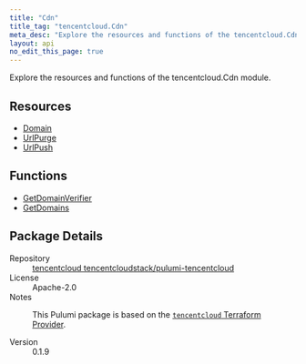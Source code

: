 ```yaml
---
title: "Cdn"
title_tag: "tencentcloud.Cdn"
meta_desc: "Explore the resources and functions of the tencentcloud.Cdn module."
layout: api
no_edit_this_page: true
---
```


<!-- WARNING: this file was generated by Pulumi Docs Generator. -->
<!-- Do not edit by hand unless you're certain you know what you are doing! -->

Explore the resources and functions of the tencentcloud.Cdn module.

<h2 id="resources">Resources</h2>
<ul class="api">
    <li><a href="domain/" title="Domain"><span class="api-symbol api-symbol--resource"></span>Domain</a></li>
    <li><a href="urlpurge/" title="UrlPurge"><span class="api-symbol api-symbol--resource"></span>UrlPurge</a></li>
    <li><a href="urlpush/" title="UrlPush"><span class="api-symbol api-symbol--resource"></span>UrlPush</a></li>
</ul>

<h2 id="functions">Functions</h2>
<ul class="api">
    <li><a href="getdomainverifier/" title="GetDomainVerifier"><span class="api-symbol api-symbol--function"></span>GetDomainVerifier</a></li>
    <li><a href="getdomains/" title="GetDomains"><span class="api-symbol api-symbol--function"></span>GetDomains</a></li>
</ul>

<h2 id="package-details">Package Details</h2>
<dl class="package-details">
	<dt>Repository</dt>
	<dd><a href="https://github.com/tencentcloudstack/pulumi-tencentcloud">tencentcloud tencentcloudstack/pulumi-tencentcloud</a></dd>
	<dt>License</dt>
	<dd>Apache-2.0</dd>
	<dt>Notes</dt>
	<dd><p>This Pulumi package is based on the <a href="https://github.com/tencentcloudstack/terraform-provider-tencentcloud"><code>tencentcloud</code> Terraform Provider</a>.</p>
</dd>
	<dt>Version</dt>
	<dd>0.1.9</dd>
</dl>

